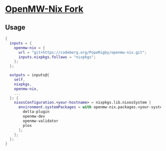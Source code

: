 # [OpenMW-Nix Fork](https://codeberg.org/PopeRigby/openmw-nix)

## Usage

```nix
{
  inputs = {
    openmw-nix = {
      url = "git+https://codeberg.org/PopeRigby/openmw-nix.git";
      inputs.nixpkgs.follows = "nixpkgs";
    };
  };

  outputs = inputs@{
    self,
    nixpkgs,
    openmw-nix,
    ...
  }: {
    nixosConfiguration.<your-hostname> = nixpkgs.lib.nixosSystem {
      environment.systemPackages = with openmw-nix.packages.<your-system>; [
        delta-plugin
        openmw-dev
        openmw-validator
        plox
      ];
    };
  };
}
```
